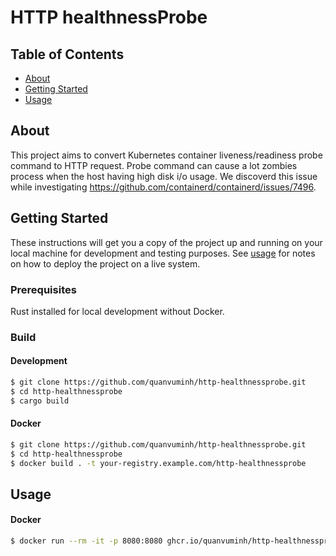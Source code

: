 # HTTP healthnessProbe

## Table of Contents
+ [About](#about)
+ [Getting Started](#getting_started)
+ [Usage](#usage)

## About <a name = "about"></a>

This project aims to convert Kubernetes container liveness/readiness probe command to HTTP request. Probe command can cause a lot zombies process when the host having high disk i/o usage. We discoverd this issue while investigating https://github.com/containerd/containerd/issues/7496.

## Getting Started <a name = "getting_started"></a>

These instructions will get you a copy of the project up and running on your local machine for development and testing purposes. See [usage](#usage) for notes on how to deploy the project on a live system.

### Prerequisites

Rust installed for local development without Docker.

### Build

#### Development

```bash
$ git clone https://github.com/quanvuminh/http-healthnessprobe.git
$ cd http-healthnessprobe
$ cargo build
```

#### Docker

```bash
$ git clone https://github.com/quanvuminh/http-healthnessprobe.git
$ cd http-healthnessprobe
$ docker build . -t your-registry.example.com/http-healthnessprobe
```

## Usage <a name = "usage"></a>

#### Docker

```bash
$ docker run --rm -it -p 8080:8080 ghcr.io/quanvuminh/http-healthnessprobe
```
